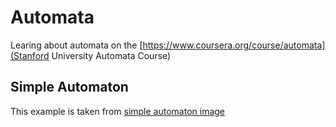# Automata

Learing about automata on the [https://www.coursera.org/course/automata](Stanford University Automata Course)

## Simple Automaton

This example is taken from [simple automaton image](./automata/simpleautomaton.png)
